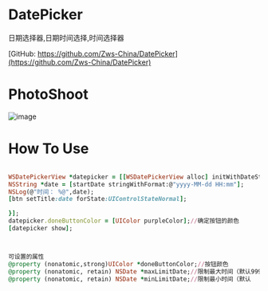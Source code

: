 # DatePicker
日期选择器,日期时间选择,时间选择器


[GitHub: https://github.com/Zws-China/DatePicker](https://github.com/Zws-China/DatePicker)  


# PhotoShoot
![image](https://github.com/Zws-China/.../blob/master/datepicker.gif)


# How To Use

```ruby

WSDatePickerView *datepicker = [[WSDatePickerView alloc] initWithDateStyle:DateStyleShowYearMonthDayHourMinute CompleteBlock:^(NSDate *startDate) {
NSString *date = [startDate stringWithFormat:@"yyyy-MM-dd HH:mm"];
NSLog(@"时间： %@",date);
[btn setTitle:date forState:UIControlStateNormal];

}];
datepicker.doneButtonColor = [UIColor purpleColor];//确定按钮的颜色
[datepicker show];



可设置的属性
@property (nonatomic,strong)UIColor *doneButtonColor;//按钮颜色
@property (nonatomic, retain) NSDate *maxLimitDate;//限制最大时间（默认9999-12-31 23:59）
@property (nonatomic, retain) NSDate *minLimitDate;//限制最小时间（默认   0-01-01 00:00）

```